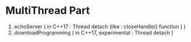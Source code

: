 # MultiThread Part

1. echoServer ( in C++17 : Thread detach (like : closeHandle() function ) ) 
2. downloadProgramming ( in C++17, experimental : Thread detach ) 

